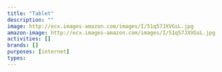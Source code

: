 ```yaml
---
title: "Tablet"
description: ""
image: http://ecx.images-amazon.com/images/I/51q57JXVGsL.jpg
amazon-image: http://ecx.images-amazon.com/images/I/51q57JXVGsL.jpg
activities: []
brands: []
purposes: [internet]
types:
---
```

